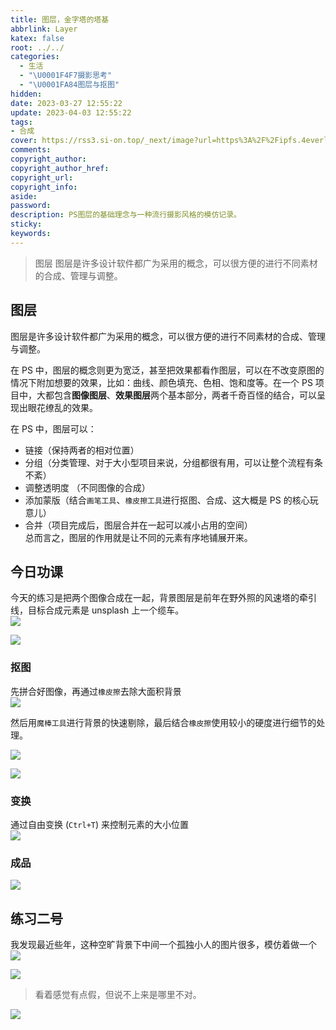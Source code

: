 ```yaml
---
title: 图层，金字塔的塔基
abbrlink: Layer
katex: false
root: ../../
categories:
  - 生活
  - "\U0001F4F7摄影思考"
  - "\U0001FA84图层与抠图"
hidden: 
date: 2023-03-27 12:55:22
update: 2023-04-03 12:55:22
tags:
- 合成
cover: https://rss3.si-on.top/_next/image?url=https%3A%2F%2Fipfs.4everland.xyz%2Fipfs%2Fbafybeidlgm2zu2rjyicdshdyltetbnqsja7hmhkqvhmeokebvx3ngatbca&w=3840&q=75
comments:
copyright_author:
copyright_author_href:
copyright_url:
copyright_info:
aside:
password:
description: PS图层的基础理念与一种流行摄影风格的模仿记录。
sticky:
keywords:
---
```


> 图层 图层是许多设计软件都广为采用的概念，可以很方便的进行不同素材的合成、管理与调整。

图层
---------

图层是许多设计软件都广为采用的概念，可以很方便的进行不同素材的合成、管理与调整。

在 PS 中，图层的概念则更为宽泛，甚至把效果都看作图层，可以在不改变原图的情况下附加想要的效果，比如：曲线、颜色填充、色相、饱和度等。在一个 PS 项目中，大都包含**图像图层**、**效果图层**两个基本部分，两者千奇百怪的结合，可以呈现出眼花缭乱的效果。

在 PS 中，图层可以：

*   链接（保持两者的相对位置）
*   分组（分类管理、对于大小型项目来说，分组都很有用，可以让整个流程有条不紊）
*   调整透明度 （不同图像的合成）
*   添加蒙版（结合`画笔工具`、`橡皮擦工具`进行抠图、合成、这大概是 PS 的核心玩意儿）
*   合并（项目完成后，图层合并在一起可以减小占用的空间）  
    总而言之，图层的作用就是让不同的元素有序地铺展开来。

今日功课
-------------

今天的练习是把两个图像合成在一起，背景图层是前年在野外照的风速塔的牵引线，目标合成元素是 unsplash 上一个缆车。  
![](https://rss3.si-on.top/_next/image?url=https%3A%2F%2Fipfs.4everland.xyz%2Fipfs%2Fbafybeidlgm2zu2rjyicdshdyltetbnqsja7hmhkqvhmeokebvx3ngatbca&w=3840&q=75)

![](https://rss3.si-on.top/_next/image?url=https%3A%2F%2Fipfs.4everland.xyz%2Fipfs%2Fbafybeihlnynkszhjsoerfnj256dewhifn4ai4d3h2fc4y64vjtxutlzrri&w=3840&q=75)

### 抠图

先拼合好图像，再通过`橡皮擦`去除大面积背景  
![](https://rss3.si-on.top/_next/image?url=https%3A%2F%2Fipfs.4everland.xyz%2Fipfs%2Fbafkreidgkouhkcx2qdjjad3pf7gp7jqdl6aptjdlr537uag7srcrhfoxhu&w=3840&q=75)

然后用`魔棒工具`进行背景的快速剔除，最后结合`橡皮擦`使用较小的硬度进行细节的处理。

![](https://rss3.si-on.top/_next/image?url=https%3A%2F%2Fipfs.4everland.xyz%2Fipfs%2Fbafkreiesadhrg5tuceuhhg2ujpndjisdhu4ikxm4e5se7tffrxzvhhni64&w=3840&q=75)

![](https://rss3.si-on.top/_next/image?url=https%3A%2F%2Fipfs.4everland.xyz%2Fipfs%2Fbafybeib4h5cy2fxr3kp2vkswioahvurjn35pshetiwcivivd5md42t6tsy&w=3840&q=75)

### 变换

通过自由变换 (`Ctrl+T`) 来控制元素的大小位置  
![](https://rss3.si-on.top/_next/image?url=https%3A%2F%2Fipfs.4everland.xyz%2Fipfs%2Fbafybeiexxh4weinissq2rynyko6tmshispnwiyuaspao2u6464smsuaawu&w=3840&q=75)

### 成品

![](https://rss3.si-on.top/_next/image?url=https%3A%2F%2Fipfs.4everland.xyz%2Fipfs%2Fbafybeifu5hxcff3n2z5bbzrds5zoi24te6gcxd774tjsq6id6nlre2h764&w=3840&q=75)

练习二号
-------------

我发现最近些年，这种空旷背景下中间一个孤独小人的图片很多，模仿着做一个  
![](https://rss3.si-on.top/_next/image?url=https%3A%2F%2Fipfs.4everland.xyz%2Fipfs%2Fbafybeigzmuxmkhwxccxmu3jj6b7uujfg7sxuvwbcpvinzsa276zdfvpnau&w=3840&q=75)

![](https://rss3.si-on.top/_next/image?url=https%3A%2F%2Fipfs.4everland.xyz%2Fipfs%2Fbafybeichhuxsbpnymnu7whsslkibpfenwjmaogmdfooytpjmecjasogzom&w=3840&q=75)

> 看着感觉有点假，但说不上来是哪里不对。

![](https://rss3.si-on.top/_next/image?url=https%3A%2F%2Fipfs.4everland.xyz%2Fipfs%2Fbafybeignm2axz6fj2qtynfir2s2vkzinprqylvqw5hcgaefltsgavklz3u&w=3840&q=75)